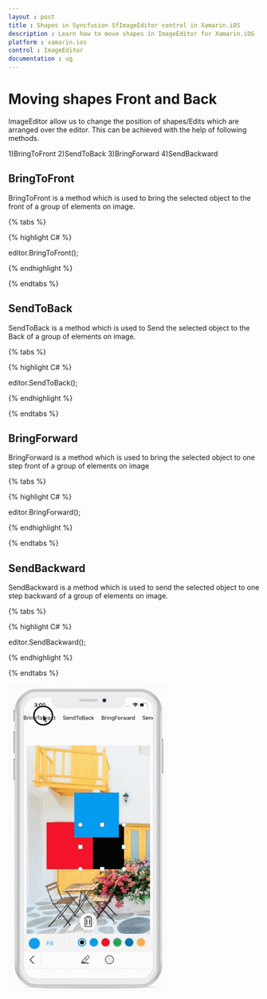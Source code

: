```yaml
---
layout : post
title : Shapes in Syncfusion SfImageEditor control in Xamarin.iOS
description : Learn how to move shapes in ImageEditor for Xamarin.iOS
platform : xamarin.ios
control : ImageEditor
documentation : ug
---
```


# Moving shapes Front and Back

ImageEditor allow us to change the position of shapes/Edits which are arranged over the editor. This can be achieved with the help of following methods. 

1)BringToFront
2)SendToBack
3)BringForward
4)SendBackward

## BringToFront

BringToFront is a method which is used to bring the selected object to the front of a group of elements on image.

{% tabs %}

{% highlight C# %}

   editor.BringToFront();

{% endhighlight %}

{% endtabs %}

## SendToBack

SendToBack is a method which is used to Send the selected object to the Back of a group of elements on image.

{% tabs %}

{% highlight C# %}

   editor.SendToBack();

{% endhighlight %}

{% endtabs %}

## BringForward

BringForward is a method which is used to bring the selected object to one step front of a group of elements on image

{% tabs %}

{% highlight C# %}

   editor.BringForward();

{% endhighlight %}

{% endtabs %}

## SendBackward

SendBackward is a method which is used to send the selected object to one step backward of a group of elements on image.

{% tabs %}

{% highlight C# %}

   editor.SendBackward();

{% endhighlight %}

{% endtabs %}

![SfImageEditor](ImageEditor_images/Zordering.gif)